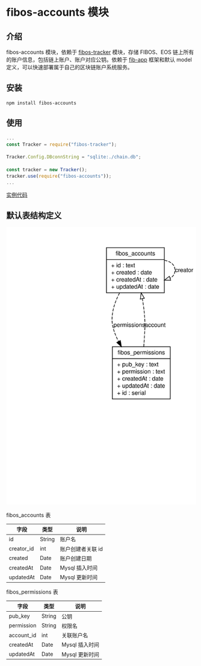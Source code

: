 # fibos-accounts 模块


## 介绍

fibos-accounts 模块，依赖于 [fibos-tracker](https://github.com/FIBOSIO/fibos-tracker) 模块，存储 FIBOS、EOS 链上所有的账户信息，包括链上账户、账户对应公钥。依赖于 [fib-app](https://github.com/fibjs/fib-app) 框架和默认 model 定义，可以快速部署属于自己的区块链账户系统服务。

## 安装

```shell
npm install fibos-accounts
```

## 使用

```javascript
...
const Tracker = require("fibos-tracker");

Tracker.Config.DBconnString = "sqlite:./chain.db";

const tracker = new Tracker();
tracker.use(require("fibos-accounts"));
...
```

[实例代码](./examples/)

## 默认表结构定义

![数据模型](./diagram.svg)

fibos_accounts 表

| 字段 | 类型 | 说明 |
| --- | --- | --- |
| id | String | 账户名 |
| creator_id | int | 账户创建者关联 id |
| created | Date | 账户创建日期 |
| createdAt | Date | Mysql 插入时间 |
| updatedAt | Date | Mysql 更新时间 |

fibos_permissions 表

| 字段 | 类型 | 说明 |
| --- | --- | --- |
| pub_key | String | 公钥 |
| permission | String | 权限名 | 
| account_id | int | 关联账户名 |
| createdAt | Date | Mysql 插入时间 |
| updatedAt | Date | Mysql 更新时间 |